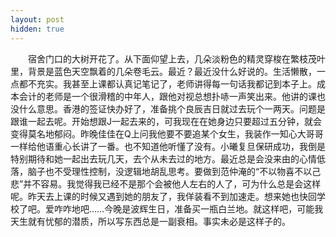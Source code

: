 ```yaml
---
layout: post
hidden: true
---
```

　　宿舍门口的大树开花了。从下面仰望上去，几朵淡粉色的精灵穿梭在繁枝茂叶里，背景是蓝色天空飘着的几朵卷毛云。最近？最近没什么好说的。生活懒散，一点都不充实。我甚至上课都认真记笔记了，老师讲得每一句话我都记到本子上。成本会计的老师是一个很滑稽的中年人，跟他对视总想扑哧一声笑出来。他讲的课也没什么意思。香港的签证快办好了，准备挑个良辰吉日就过去玩个一两天。问题是跟谁一起去呢。开始想跟J一起去来的，可我现在在她身边只要超过五分钟，就会变得莫名地郁闷。昨晚佳佳在Q上问我他要不要追某个女生，我装作一知心大哥哥一样给他语重心长讲了一番。也不知道他听懂了没有。小曦复旦保研成功，我倒是特别期待和她一起出去玩几天，去个从未去过的地方。最近总是会没来由的心情低落，脑子也不受理性控制，没逻辑地胡乱思考。要做到范仲淹的“不以物喜不以己悲”并不容易。我觉得我已经不是那个会被他人左右的人了，可为什么总是会这样呢。昨天去上课的时候又遇到她的朋友了，我佯装看不到加速走。想来她也快回学校了吧。爱咋咋地吧……今晚是波辉生日，准备买一瓶白兰地。就这样吧，可能我天生就有忧郁的潜质，所以写东西总是一副衰相。事实未必是这样子的。
